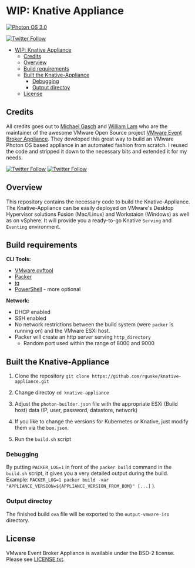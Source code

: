 # WIP: Knative Appliance

[![Photon OS 3.0](https://img.shields.io/badge/Photon%20OS-3.0-orange)](https://vmware.github.io/photon/)

[![Twitter Follow](https://img.shields.io/twitter/follow/vmw_rguske?style=social)](https://twitter.com/vmw_rguske)

- [WIP: Knative Appliance](#wip-knative-appliance)
  - [Credits](#credits)
  - [Overview](#overview)
  - [Build requirements](#build-requirements)
  - [Built the Knative-Appliance](#built-the-knative-appliance)
    - [Debugging](#debugging)
    - [Output directoy](#output-directoy)
  - [License](#license)

## Credits

All credits goes out to [Michael Gasch](https://twitter.com/embano1) and [William Lam](https://twitter.com/lamw) who are the maintainer of the awesome VMware Open Source project [VMware Event Broker Appliance](https://www.vmweventbroker.io). They developed this great way to build an VMware Photon OS based appliance in an automated fashion from scratch. I reused the code and stripped it down to the necessary bits and extended it for my needs.

[![Twitter Follow](https://img.shields.io/twitter/follow/lamw?style=social)](https://twitter.com/lamw)
[![Twitter
Follow](https://img.shields.io/twitter/follow/embano1?style=social)](https://twitter.com/embano1)

## Overview

This repository contains the necessary code to build the Knative-Appliance. The Knative-Appliance can be easily deployed on VMware's Desktop Hypervisor solutions Fusion (Mac/Linux) and Workstaion (Windows) as well as on vSphere. It will provide you a ready-to-go Knative `Serving` and `Eventing` environment.

## Build requirements

**CLI Tools:**

- [VMware ovftool](https://www.vmware.com/support/developer/ovf/)
- [Packer](https://learn.hashicorp.com/tutorials/packer/get-started-install-cli)
- [jq](https://github.com/stedolan/jq/wiki/Installation)
- [PowerShell](https://github.com/PowerShell/PowerShell) - more optional

**Network:**

- DHCP enabled
- SSH enabled
- No network restrictions between the build system (were `packer` is running on) and the VMware ESXi host.
- Packer will create an http server serving `http_directory`
  - Random port used within the range of 8000 and 9000

## Built the Knative-Appliance

1. Clone the repository
`git clone https://github.com/rguske/knative-appliance.git`

2. Change directoy
`cd knative-appliance`
3. Adjust the `photon-builder.json` file with the appropriate ESXi (Build host) data (IP, user, password, datastore, network)
4. If you like to change the versions for Kubernetes or Knative, just modify them via the `bom.json`.
5. Run the `build.sh` script

### Debugging

By putting `PACKER_LOG=1` in front of the `packer build` command in the `build.sh` script, it gives you a very detailed output during the build. Example: `PACKER_LOG=1 packer build -var "APPLIANCE_VERSION=${APPLIANCE_VERSION_FROM_BOM}" [...]` ).

### Output directoy

The finished build `ova` file will be exported to the `output-vmware-iso` directory.

## License

VMware Event Broker Appliance is available under the BSD-2 license. Please see [LICENSE.txt](LICENSE.txt).
